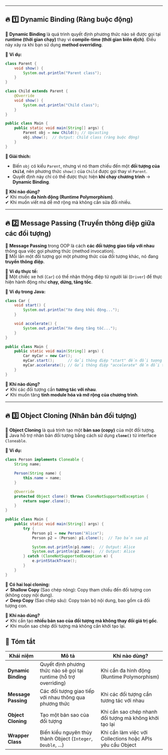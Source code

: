 
---

## 🔥 **1️⃣ Dynamic Binding (Ràng buộc động)**

🔹 **Dynamic Binding** là quá trình quyết định phương thức nào sẽ được gọi tại **runtime (thời gian chạy)** thay vì **compile-time (thời gian biên dịch)**. Điều này xảy ra khi bạn sử dụng **method overriding**.

📌 **Ví dụ:**
```java
class Parent {
    void show() {
        System.out.println("Parent class");
    }
}

class Child extends Parent {
    @Override
    void show() {
        System.out.println("Child class");
    }
}

public class Main {
    public static void main(String[] args) {
        Parent obj = new Child(); // Upcasting
        obj.show();  // Output: Child class (ràng buộc động)
    }
}
```
**📌 Giải thích:**

- Biến `obj` có kiểu `Parent`, nhưng vì nó tham chiếu đến một **đối tượng của `Child`**, nên phương thức `show()` của `Child` được gọi thay vì `Parent`.
- Quyết định này chỉ có thể được thực hiện **khi chạy chương trình** → **Dynamic Binding**.

🔹 **Khi nào dùng?**  
✔ Khi muốn **đa hình động (Runtime Polymorphism)**.  
✔ Khi muốn viết mã dễ mở rộng mà không cần sửa đổi nhiều.


---
## 🔥 **2️⃣ Message Passing (Truyền thông điệp giữa các đối tượng)**

🔹 **Message Passing** trong OOP là cách **các đối tượng giao tiếp với nhau** thông qua việc gọi phương thức (method invocation).  
🔹 Mỗi lần một đối tượng gọi một phương thức của đối tượng khác, nó đang **truyền thông điệp**.

📌 **Ví dụ thực tế:**  
🚗 Một chiếc xe hơi (`Car`) có thể nhận thông điệp từ người lái (`Driver`) để thực hiện hành động như **chạy, dừng, tăng tốc**.

📌 **Ví dụ trong Java:**
```java
class Car {
    void start() {
        System.out.println("Xe đang khởi động...");
    }

    void accelerate() {
        System.out.println("Xe đang tăng tốc...");
    }
}

public class Main {
    public static void main(String[] args) {
        Car myCar = new Car();
        myCar.start();      // Gửi thông điệp "start" đến đối tượng Car
        myCar.accelerate(); // Gửi thông điệp "accelerate" đến đối tượng Car
    }
}
```
🔹 **Khi nào dùng?**  
✔ Khi các đối tượng cần **tương tác với nhau**.  
✔ Khi muốn tăng **tính module hóa và mở rộng của chương trình**.

---
## 🔥 **3️⃣ Object Cloning (Nhân bản đối tượng)**

🔹 **Object Cloning** là quá trình tạo một **bản sao (copy)** của một đối tượng.  
🔹 Java hỗ trợ nhân bản đối tượng bằng cách sử dụng **`clone()`** từ interface `Cloneable`.

📌 **Ví dụ:**
```java
class Person implements Cloneable {
    String name;

    Person(String name) {
        this.name = name;
    }

    @Override
    protected Object clone() throws CloneNotSupportedException {
        return super.clone();
    }
}

public class Main {
    public static void main(String[] args) {
        try {
            Person p1 = new Person("Alice");
            Person p2 = (Person) p1.clone();  // Tạo bản sao p1

            System.out.println(p1.name);  // Output: Alice
            System.out.println(p2.name);  // Output: Alice
        } catch (CloneNotSupportedException e) {
            e.printStackTrace();
        }
    }
}
```

🔹 **Có hai loại cloning:**  
✔ **Shallow Copy** (Sao chép nông): Copy tham chiếu đến đối tượng con (không copy nội dung).  
✔ **Deep Copy** (Sao chép sâu): Copy toàn bộ nội dung, bao gồm cả đối tượng con.

🔹 **Khi nào dùng?**  
✔ Khi cần tạo **nhiều bản sao của đối tượng mà không thay đổi giá trị gốc**.  
✔ Khi muốn sao chép đối tượng mà không cần khởi tạo lại.

## 🎯 **Tóm tắt**

|Khái niệm|Mô tả|Khi nào dùng?|
|---|---|---|
|**Dynamic Binding**|Quyết định phương thức nào sẽ gọi tại runtime (hỗ trợ overriding)|Khi cần đa hình động (Runtime Polymorphism)|
|**Message Passing**|Các đối tượng giao tiếp với nhau thông qua phương thức|Khi các đối tượng cần tương tác với nhau|
|**Object Cloning**|Tạo một bản sao của đối tượng|Khi cần sao chép nhanh đối tượng mà không khởi tạo lại|
|**Wrapper Class**|Biến kiểu nguyên thủy thành Object (`Integer`, `Double`, ...)|Khi cần làm việc với Collections hoặc APIs yêu cầu Object|
